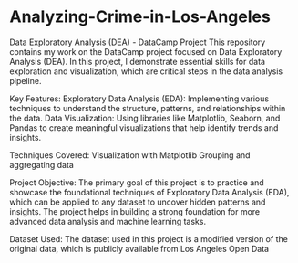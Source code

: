 # Analyzing-Crime-in-Los-Angeles

Data Exploratory Analysis (DEA) - DataCamp Project
This repository contains my work on the DataCamp project focused on Data Exploratory Analysis (DEA). In this project, I demonstrate essential skills for data exploration and visualization, which are critical steps in the data analysis pipeline.

Key Features:
Exploratory Data Analysis (EDA): Implementing various techniques to understand the structure, patterns, and relationships within the data.
Data Visualization: Using libraries like Matplotlib, Seaborn, and Pandas to create meaningful visualizations that help identify trends and insights.

Techniques Covered:
Visualization with Matplotlib
Grouping and aggregating data

Project Objective:
The primary goal of this project is to practice and showcase the foundational techniques of Exploratory Data Analysis (EDA), which can be applied to any dataset to uncover hidden patterns and insights. The project helps in building a strong foundation for more advanced data analysis and machine learning tasks.

Dataset Used:
The dataset used in this project is a modified version of the original data, which is publicly available from Los Angeles Open Data
